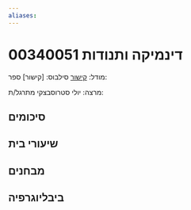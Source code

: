 ```yaml
---
aliases:
---
```

# דינמיקה ותנודות 00340051

מודל: [קישור](https://moodle24.technion.ac.il/course/view.php?id=143)
סילבוס: [קישור]
ספר: 

מרצה: יולי סטרוסבצקי
מתרגל/ת:

## סיכומים

## שיעורי בית

## מבחנים

## ביבליוגרפיה
